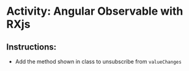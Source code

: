 # Activity: Angular Observable with RXjs

## Instructions:

* Add the method shown in class to unsubscribe from `valueChanges`